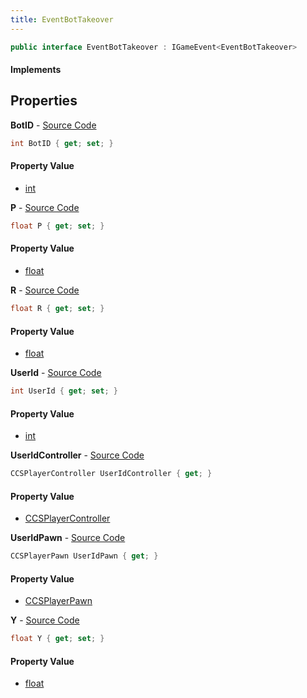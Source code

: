 ```yaml
---
title: EventBotTakeover
---
```


```csharp
public interface EventBotTakeover : IGameEvent<EventBotTakeover>
```

#### Implements

## Properties

**BotID** - [Source Code](https://github.com/swiftly-solution/swiftlys2/blob/main/managed/src/SwiftlyS2.Generated/GameEvents/Interfaces/EventBotTakeover.cs#L38)

```csharp
int BotID { get; set; }
```

#### Property Value

- [int](https://learn.microsoft.com/dotnet/api/system.int32)

**P** - [Source Code](https://github.com/swiftly-solution/swiftlys2/blob/main/managed/src/SwiftlyS2.Generated/GameEvents/Interfaces/EventBotTakeover.cs#L43)

```csharp
float P { get; set; }
```

#### Property Value

- [float](https://learn.microsoft.com/dotnet/api/system.single)

**R** - [Source Code](https://github.com/swiftly-solution/swiftlys2/blob/main/managed/src/SwiftlyS2.Generated/GameEvents/Interfaces/EventBotTakeover.cs#L53)

```csharp
float R { get; set; }
```

#### Property Value

- [float](https://learn.microsoft.com/dotnet/api/system.single)

**UserId** - [Source Code](https://github.com/swiftly-solution/swiftlys2/blob/main/managed/src/SwiftlyS2.Generated/GameEvents/Interfaces/EventBotTakeover.cs#L33)

```csharp
int UserId { get; set; }
```

#### Property Value

- [int](https://learn.microsoft.com/dotnet/api/system.int32)

**UserIdController** - [Source Code](https://github.com/swiftly-solution/swiftlys2/blob/main/managed/src/SwiftlyS2.Generated/GameEvents/Interfaces/EventBotTakeover.cs#L21)

```csharp
CCSPlayerController UserIdController { get; }
```

#### Property Value

- [CCSPlayerController](/docs/api/shared/schemadefinitions/ccsplayercontroller)

**UserIdPawn** - [Source Code](https://github.com/swiftly-solution/swiftlys2/blob/main/managed/src/SwiftlyS2.Generated/GameEvents/Interfaces/EventBotTakeover.cs#L27)

```csharp
CCSPlayerPawn UserIdPawn { get; }
```

#### Property Value

- [CCSPlayerPawn](/docs/api/shared/schemadefinitions/ccsplayerpawn)

**Y** - [Source Code](https://github.com/swiftly-solution/swiftlys2/blob/main/managed/src/SwiftlyS2.Generated/GameEvents/Interfaces/EventBotTakeover.cs#L48)

```csharp
float Y { get; set; }
```

#### Property Value

- [float](https://learn.microsoft.com/dotnet/api/system.single)

